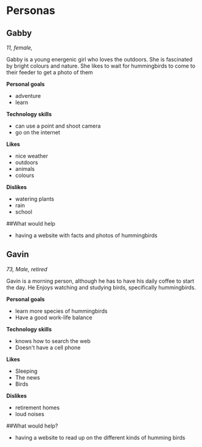 # Personas

## Gabby
*11, female,* 

Gabby is a young energenic girl who loves the outdoors. She is fascinated by bright colours and nature. She likes to wait for hummingbirds to come to their feeder to get a photo of them

**Personal goals**

- adventure
- learn

**Technology skills**

- can use a point and shoot camera
- go on the internet


**Likes**

- nice weather
- outdoors
- animals
- colours

**Dislikes**

- watering plants
- rain
- school

##What would help

- having a website with facts and photos of hummingbirds




## Gavin
*73, Male, retired*

Gavin is a morning person, although he has to have his daily coffee to start the day. He Enjoys watching and studying birds, specifically hummingbirds. 


**Personal goals**

- learn more species of hummingbirds
- Have a good work-life balance

**Technology skills**

- knows how to search the web
- Doesn't have a cell phone

**Likes**

- Sleeping
- The news
- Birds

**Dislikes**

- retirement homes
- loud noises 

##What would help?

- having a website to read up on the different kinds of humming birds


